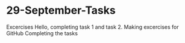 # 29-September-Tasks
Excercises
Hello, completing task 1 and task 2. 
Making excercises for GitHub 
Completing the tasks
